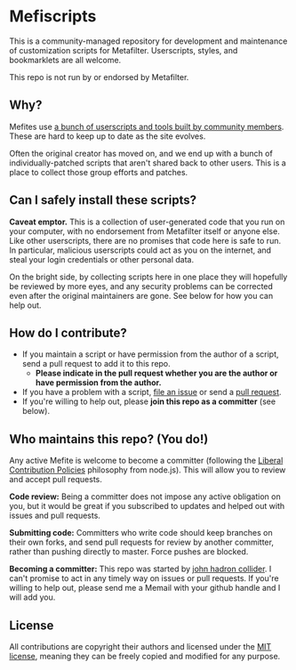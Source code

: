 Mefiscripts
===========

This is a community-managed repository for development and maintenance of customization scripts for Metafilter.
Userscripts, styles, and bookmarklets are all welcome.

This repo is not run by or endorsed by Metafilter. 

Why?
----

Mefites use [a bunch of userscripts and tools built by community members](http://mefiwiki.com/wiki/Greasemonkey_Scripts_and_Plugins).
These are hard to keep up to date as the site evolves.

Often the original creator has moved on, and we end up with
a bunch of individually-patched scripts that aren't shared back to other users. This is a place to collect those group
efforts and patches.

Can I safely install these scripts?
-----------------------------------

__Caveat emptor.__ This is a collection of user-generated code that you run on your computer, with no endorsement from
Metafilter itself or anyone else. Like other userscripts, there are no promises that code here is safe to run. In particular,
malicious userscripts could act as you on the internet, and steal your login credentials or other personal data.

On the bright side, by collecting scripts here in one place they will hopefully be reviewed by more eyes, and any
security problems can be corrected even after the original maintainers are gone. See below for how you
can help out.

How do I contribute?
--------------------

* If you maintain a script or have permission from the author of a script, send a pull request to add it to this repo.
    * __Please indicate in the pull request whether you are the author or have permission from the author.__
* If you have a problem with a script, [file an issue](https://github.com/mefiscripts/mefiscripts/issues) or send a [pull request](https://github.com/mefiscripts/mefiscripts/pulls).
* If you're willing to help out, please __join this repo as a committer__ (see below).

Who maintains this repo? (You do!)
----------------------------------

Any active Mefite is welcome to become a committer (following the 
[Liberal Contribution Policies](https://opensource.com/life/16/5/growing-contributor-base-modern-open-source)
philosophy from node.js). This will allow you to review and accept pull requests.

__Code review:__ Being a committer does not impose any active obligation on you, but it would be great if you subscribed
to updates and helped out with issues and pull requests.

__Submitting code:__ Committers who write code should keep branches on their own forks, and send pull requests for review by another committer,
rather than pushing directly to master. Force pushes are blocked.

__Becoming a committer:__ This repo was started by [john hadron collider](https://www.metafilter.com/user/240049). I can't promise to act in any
timely way on issues or pull requests. If you're willing to help out, please send me a Memail with your github handle
and I will add you.

License
-------

All contributions are copyright their authors and licensed under the [MIT license](LICENSE),
meaning they can be freely copied and modified for any purpose.
